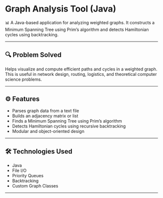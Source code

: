 # Graph Analysis Tool (Java)

📊 A Java-based application for analyzing weighted graphs. It constructs a Minimum Spanning Tree using Prim’s algorithm and detects Hamiltonian cycles using backtracking.

---

## 🔍 Problem Solved

Helps visualize and compute efficient paths and cycles in a weighted graph. This is useful in network design, routing, logistics, and theoretical computer science problems.

---

## ⚙️ Features

- Parses graph data from a text file
- Builds an adjacency matrix or list
- Finds a Minimum Spanning Tree using Prim’s algorithm
- Detects Hamiltonian cycles using recursive backtracking
- Modular and object-oriented design

---

## 🛠 Technologies Used

- Java
- File I/O
- Priority Queues
- Backtracking
- Custom Graph Classes

---

